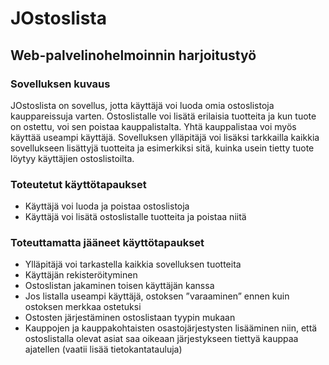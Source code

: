 # JOstoslista
## Web-palvelinohelmoinnin harjoitustyö


### Sovelluksen kuvaus

JOstoslista on sovellus, jotta käyttäjä voi luoda omia ostoslistoja kauppareissuja varten. Ostoslistalle voi lisätä erilaisia tuotteita ja kun tuote on ostettu, voi sen poistaa kauppalistalta. Yhtä kauppalistaa voi myös käyttää useampi käyttäjä. Sovelluksen ylläpitäjä voi lisäksi tarkkailla kaikkia sovellukseen lisättyjä tuotteita ja esimerkiksi sitä, kuinka usein tietty tuote löytyy käyttäjien ostoslistoilta.

### Toteutetut käyttötapaukset

* Käyttäjä voi luoda ja poistaa ostoslistoja
* Käyttäjä voi lisätä ostoslistalle tuotteita ja poistaa niitä

### Toteuttamatta jääneet käyttötapaukset

* Ylläpitäjä voi tarkastella kaikkia sovelluksen tuotteita
* Käyttäjän rekisteröityminen
* Ostoslistan jakaminen toisen käyttäjän kanssa
* Jos listalla useampi käyttäjä, ostoksen ”varaaminen” ennen kuin ostoksen merkkaa ostetuksi 
* Ostosten järjestäminen ostoslistaan tyypin mukaan
* Kauppojen ja kauppakohtaisten osastojärjestysten lisääminen niin, että ostoslistalla olevat asiat saa oikeaan järjestykseen tiettyä kauppaa ajatellen (vaatii lisää tietokantatauluja)


